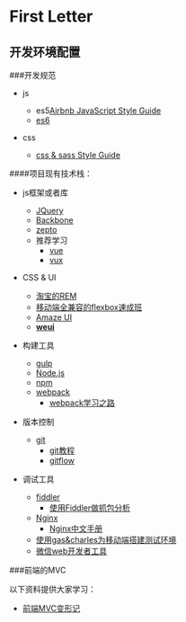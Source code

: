 # First Letter

## 开发环境配置


###开发规范



*	js
	*	es5[Airbnb JavaScript Style Guide](https://github.com/airbnb/javascript/tree/master/es5)	
	*	[es6](https://github.com/airbnb/javascript)

*	css
	*	[css & sass Style Guide](https://github.com/airbnb/css)

####项目现有技术栈：
*	js框架或者库
	*	[JQuery](http://www.css88.com/jqapi-1.9/)
	*	[Backbone](http://www.css88.com/doc/backbone/)
	*	[zepto](http://www.css88.com/doc/zeptojs_api/)
	*	推荐学习
		*	[vue](http://cn.vuejs.org/)
		*	[vux](https://github.com/airyland/vux)

*	CSS & UI
	*	[淘宝的REM](https://github.com/amfe/lib-flexible)
	*	[移动端全兼容的flexbox速成班](https://isux.tencent.com/flexbox.html)
	*	[Amaze UI](http://amazeui.org/)
	*	**[weui](https://github.com/weui/weui)**

*	构建工具
	*	[gulp](http://www.gulpjs.com.cn/)
	*	[Node.js](http://www.runoob.com/nodejs/nodejs-tutorial.html)
	*	[npm](https://docs.npmjs.com/)
	*	[webpack](http://webpack.github.io/)
		*	[webpack学习之路](https://github.com/wangning0/Autumn_Ning_Blog/blob/master/blogs/3-12/webpack.md)




*	版本控制
	*	[git](https://git-scm.com/download)
		*	[git教程](http://www.liaoxuefeng.com/wiki/0013739516305929606dd18361248578c67b8067c8c017b000/)
		*	[gitflow](http://nvie.com/posts/a-successful-git-branching-model/)
*	调试工具
	*	[fiddler](http://www.telerik.com/fiddler)
		*	[使用Fiddler做抓包分析](http://blog.csdn.net/ohmygirl/article/details/17849983)
	*	[Nginx](http://nginx.org/en/download.html)
		*	[Nginx中文手册](http://www.nginx.cn/nginx-how-to)
	*	[使用gas&charles为移动端搭建测试环境](http://www.yuanxj.net/2015/07/mobile/)
	*	[微信web开发者工具](https://mp.weixin.qq.com/wiki/10/e5f772f4521da17fa0d7304f68b97d7e.html)



###前端的MVC

以下资料提供大家学习：

*	[前端MVC变形记](http://efe.baidu.com/blog/mvc-deformation/)
